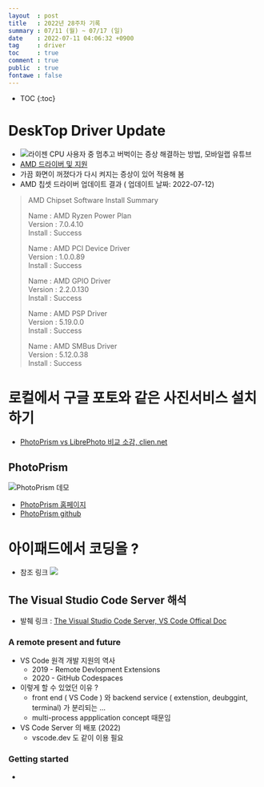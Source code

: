 ```yaml
---
layout  : post
title   : 2022년 28주차 기록
summary : 07/11 (월) ~ 07/17 (일)
date    : 2022-07-11 04:06:32 +0900
tag     : driver 
toc     : true
comment : true
public  : true
fontawe : false
---
```

* TOC
{:toc}

# DeskTop Driver Update

* ![라이젠 CPU 사용자 중 멈추고 버벅이는 증상 해결하는 방법, 모바일랩 유튜브](https://youtu.be/OjlCxub7zcM)
* [AMD 드라이버 및 지원](https://www.amd.com/ko/support)
* 가끔 화면이 꺼졌다가 다시 켜지는 증상이 있어 적용해 봄
* AMD 칩셋 드라이버 업데이트 결과 ( 업데이트 날짜: 2022-07-12)

> AMD Chipset Software Install Summary <br>
> 
> Name             : AMD Ryzen Power Plan <br>
> Version          : 7.0.4.10 <br>
> Install          : Success <br>
> 
> Name             : AMD PCI Device Driver <br>
> Version          : 1.0.0.89 <br>
> Install          : Success <br>
> 
> Name             : AMD GPIO Driver <br>
> Version          : 2.2.0.130 <br>
> Install          : Success <br>
> 
> Name             : AMD PSP Driver <br>
> Version          : 5.19.0.0 <br>
> Install          : Success <br>
> 
> Name             : AMD SMBus Driver <br>
> Version          : 5.12.0.38 <br>
> Install          : Success <br>

# 로컬에서 구글 포토와 같은 사진서비스 설치하기

* [ PhotoPrism vs LibrePhoto 비교 소감, clien.net ](https://www.clien.net/service/board/use/17396175)

## 

## PhotoPrism

![PhotoPrism 데모](https://camo.githubusercontent.com/5e03a87e47aad26ad7248b8b43eac6471fe96f7b655ac2e532697692753c3ff8/68747470733a2f2f646c2e70686f746f707269736d2e6170702f696d672f75692f6465736b746f702d3130303070782e6a7067)

* [PhotoPrism 홈페이지](https://photoprism.app/)
* [PhotoPrism github](https://github.com/photoprism/photoprism)


# 아이패드에서 코딩을 ?

* 참조 링크
![](https://youtu.be/q2viJSYyKio)

## The Visual Studio Code Server 해석

* 발췌 링크 : [The Visual Studio Code Server, VS Code Offical Doc](https://code.visualstudio.com/blogs/2022/07/07/vscode-server)

### A remote present and future

* VS Code 원격 개발 지원의 역사
  * 2019 - Remote Devlopment Extensions 
  * 2020 - GitHub Codespaces
* 이렇게 할 수 있었던 이유 ?
  * front end ( VS Code ) 와 backend service ( extenstion, deubggint, terminal) 가 분리되는 ...
  * multi-process appplication concept 때문임
* VS Code Server 의 배포 (2022)
  * vscode.dev 도 같이 이용 필요

### Getting started

* 




